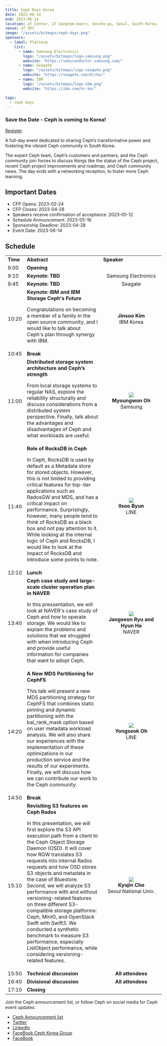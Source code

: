```yaml
---
title: Ceph Days Korea
date: 2023-06-14
end: 2023-06-14
location: aT Center, 27 Gangnam-daero, Seocho-gu, Seoul, South Korea
venue: aT 센터
image: "/assets/bitmaps/ceph-days.png"
sponsors:
  - label: Platinum
    list:
      - name: Samsung Electronics
        logo: "/assets/bitmaps/logo-samsung.png"
        website: "https://semiconductor.samsung.com/"
      - name: Seagate
        logo: "/assets/bitmaps/logo-seagate.png"
        website: "https://seagate.com/kr/ko/"
      - name: IBM
        logo: "/assets/bitmaps/logo-ibm.png"
        website: "https://ibm.com/kr-ko/"

tags:
  - ceph days
---
```


### Save the Date - Ceph is coming to Korea!

<a class="button" href="https://festa.io/events/3215">Register</a>

A full-day event dedicated to sharing Ceph’s transformative power and fostering
the vibrant Ceph community in South Korea.

The expert Ceph team, Ceph’s customers and partners, and the Ceph community
join forces to discuss things like the status of the Ceph project, recent Ceph
project improvements and roadmap, and Ceph community news. The day ends with
a networking reception, to foster more Ceph learning.

## Important Dates

- CFP Opens: 2023-02-24
- CFP Closes: 2023-04-28
- Speakers receive confirmation of acceptance: 2023-05-12
- Schedule Announcement: 2023-05-16
- Sponsorship Deadline: 2023-04-28
- Event Date: 2023-06-14

## Schedule

<table>
  <tr>
   <td width="10%"><strong>Time</strong>
   </td>
   <td width="50%"><strong>Abstract</strong>
   </td>
   <td width="40%"><strong>Speaker</strong>
   </td>
  </tr>
  <tr>
   <td>9:00
   </td>
   <td><strong>Opening</strong>
   </td>
   <td>
   </td>
  </tr>
  <tr>
   <td>9:10
   </td>
   <td><strong>Keynote: TBD</strong>
   </td>
   <td><center>Samsung Electronics</center>
   </td>
  </tr>
  <tr>
   <td>9:45
   </td>
   <td><strong>Keynote: TBD</strong>
   </td>
   <td><center>Seagate</center>
   </td>
  </tr>
  <tr>
   <td>10:20
   </td>
   <td><strong>Keynote: IBM and IBM Storage Ceph's Future</strong>
     <p>Congratulations on becoming a member of a family in the open source community, and I would like to talk about Ceph's plan through synergy with IBM.</p>
   </td>
   <td><center><strong>Jinsoo Kim</strong><br />IBM Korea</center>
   </td>
  </tr>
  <tr>
   <td>10:45
   </td>
   <td><strong>Break</strong>
   </td>
   <td>
   </td>
  </tr>
  <tr>
   <td>11:00
   </td>
   <td><strong>Distributed storage system architecture and Ceph’s strength</strong>
     <p>From local storage systems to regular NAS, explore the reliability structurally and discuss considerations from a distributed system perspective. Finally, talk about the advantages and disadvantages of Ceph and what workloads are useful.</p>
   </td>
   <td><center><img src="/assets/bitmaps/events/2023/ceph-days-korea/myoungwon-oh.jpg"><br /><strong>Myoungwon Oh</strong><br />Samsung</center>
   </td>
  </tr>
  <tr>
   <td>11:40
   </td>
   <td><strong>Role of RocksDB in Ceph</strong>
     <p>In Ceph, RocksDB is used by default as a Metadata store for stored objects. However, this is not limited to providing critical features for top-tier applications such as RadosGW and MDS, and has a critical impact on performance. Surprisingly, however, many people tend to think of RocksDB as a black box and not pay attention to it. While looking at the internal logic of Ceph and RocksDB, I would like to look at the impact of RocksDB and introduce some points to note.</p>
   </td>
   <td><center><img src="/assets/bitmaps/events/2023/ceph-days-korea/ilsoo-byun.jpg"><br /><strong>Ilsoo Byun</strong><br />LINE</center>
   </td>
  </tr>
  <tr>
   <td>12:10
   </td>
   <td><strong>Lunch</strong>
   </td>
   <td>
   </td>
  </tr>
  <tr>
   <td>13:40
   </td>
   <td><strong>Ceph case study and large-scale cluster operation plan in NAVER</strong>
     <p>In this pressentation, we will look at NAVER's case study of Ceph and how to operate storage. We would like to explain the problems and solutions that we struggled with when introducing Ceph and provide useful information for companies that want to adopt Ceph.</p>
   </td>
   <td><center><img src="/assets/bitmaps/events/2023/ceph-days-korea/jangseon-ryu.jpg"><br /><strong>Jangseon Ryu and Hyun Ha</strong><br />NAVER</center>
   </td>
  </tr>
  <tr>
   <td>14:20
   </td>
   <td><strong>A New MDS Partitioning for CephFS</strong>
     <p>This talk will present a new MDS partitioning strategy for CephFS that combines static pinning and dynamic partitioning with the bal_rank_mask option based on user metadata workload analysis. We will also share our experiences with the implementation of these optimizations in our production service and the results of our experiments. Finally, we will discuss how we can contribute our work to the Ceph community.</p>
   </td>
   <td><center><img src="/assets/bitmaps/events/2023/ceph-days-korea/yongseok-oh.jpg"><br /><strong>Yongseok Oh</strong><br />LINE</center>
   </td>
  </tr>
  <tr>
   <td>14:50
   </td>
   <td><strong>Break</strong>
   </td>
   <td>
   </td>
  </tr>
  <tr>
   <td>15:10
   </td>
   <td><strong>Revisiting S3 features on Ceph Rados</strong>
     <p>In this presentation, we will first explore the S3 API execution path from a client to the Ceph Object Storage Daemon (OSD). It will cover how RGW translates S3 requests into internal Rados requests and how OSD stores S3 objects and metadata in the case of Bluestore. Second, we will analyze S3 performance with and without versioning-related features on three different S3-compatible storage platforms: Ceph, MinIO, and OpenStack Swift with Swift3. We conducted a synthetic benchmark to measure S3 performance, especially ListObject performance, while considering versioning-related features.</p>
   </td>
   <td><center><img src="/assets/bitmaps/events/2023/ceph-days-korea/kyujin-cho.jpg"><br /><strong>Kyujin Cho</strong><br />Seoul National Univ.</center>
   </td>
  </tr>
  <tr>
   <td>15:50
   </td>
   <td><strong>Technical discussion</strong>
   </td>
   <td><center><strong>All attendees</strong></center>
   </td>
  </tr>
  <tr>
   <td>16:40
   </td>
   <td><strong>Divisional discussion</strong>
   </td>
   <td><center><strong>All attendees</strong></center>
   </td>
  </tr>
  <tr>
   <td>17:10
   </td>
   <td><strong>Closing</strong>
   </td>
   <td>
   </td>
  </tr>
</table>

Join the Ceph announcement list, or follow Ceph on social media for Ceph event
updates:

- [Ceph Announcement list](https://lists.ceph.io/postorius/lists/ceph-announce.ceph.io/)
- [Twitter](https://twitter.com/ceph)
- [LinkedIn](https://www.linkedin.com/company/ceph/)
- [FaceBook Ceph Korea Group](https://www.facebook.com/groups/cephkr)
- [FaceBook](https://www.facebook.com/cephstorage/)

